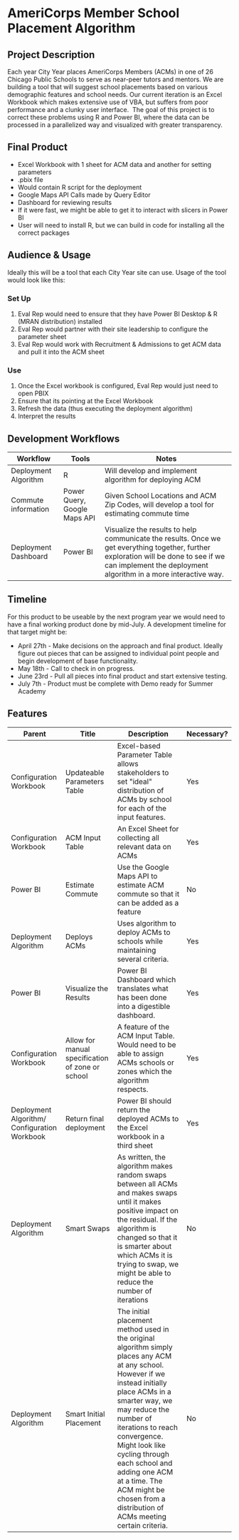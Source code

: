 # AmeriCorps Member School Placement Algorithm

## Project Description 

Each year City Year places AmeriCorps Members (ACMs) in one of 26 Chicago Public Schools to serve as near-peer tutors and mentors. We are building a tool that will suggest school placements based on various demographic features and school needs. Our current iteration is an Excel Workbook which makes extensive use of VBA, but suffers from poor performance and a clunky user interface.  The goal of this project is to correct these problems using R and Power BI, where the data can be processed in a parallelized way and visualized with greater transparency.
 
## Final Product 
* Excel Workbook with 1 sheet for ACM data and another for setting parameters 
* .pbix file 
* Would contain R script for the deployment  
* Google Maps API Calls made by Query Editor 
* Dashboard for reviewing results 
* If it were fast, we might be able to get it to interact with slicers in Power BI 
* User will need to install R, but we can build in code for installing all the correct packages 
 
## Audience & Usage 
Ideally this will be a tool that each City Year site can use.  Usage of the tool would look like this: 
### Set Up 
1. Eval Rep would need to ensure that they have Power BI Desktop & R (MRAN distribution) installed 
2. Eval Rep would partner with their site leadership to configure the parameter sheet 
3. Eval Rep would work with Recruitment & Admissions to get ACM data and pull it into the ACM sheet 
### Use 
1. Once the Excel workbook is configured, Eval Rep would just need to open PBIX 
1. Ensure that its pointing at the Excel Workbook 
1. Refresh the data (thus executing the deployment algorithm) 
1. Interpret the results 
 
## Development Workflows 
Workflow  | Tools  | Notes
----------|--------|------
Deployment Algorithm  | R  | Will develop and implement algorithm for deploying ACM
Commute information  | Power Query, Google Maps API   | Given School Locations and ACM Zip Codes, will develop a tool for estimating commute time
Deployment Dashboard  | Power BI  | Visualize the results to help communicate the results. Once we get everything together, further exploration will be done to see if we can implement the deployment algorithm in a more interactive way.

## Timeline 
For this product to be useable by the next program year we would need to have a final working product done by mid-July.  A development timeline for that target might be: 
* April 27th - Make decisions on the approach and final product. Ideally figure out pieces that can be assigned to individual point people and begin development of base functionality. 
* May 18th - Call to check in on progress. 
* June 23rd - Pull all pieces into final product and start extensive testing. 
* July 7th - Product must be complete with Demo ready for Summer Academy 

## Features
Parent | Title  | Description  | Necessary?  
-------|--------|--------------|---------------------
 Configuration Workbook  | Updateable Parameters Table  | Excel-based Parameter Table allows stakeholders to set "ideal" distribution of ACMs by school for each of the input features.  | Yes
Configuration Workbook  | ACM Input Table  | An Excel Sheet for collecting all relevant data on ACMs  | Yes
Power BI  | Estimate Commute  | Use the Google Maps API to estimate ACM commute so that it can be added as a feature  | No
Deployment Algorithm  | Deploys ACMs  | Uses algorithm to deploy ACMs to schools while maintaining several criteria.   | Yes
Power BI  | Visualize the Results  | Power BI Dashboard which translates what has been done into a digestible dashboard.  | Yes
Configuration  Workbook  | Allow for manual specification of zone or school  | A feature of the ACM Input Table.  Would need to be able to assign ACMs schools or zones which the algorithm respects.    | Yes
Deployment Algorithm/ Configuration Workbook  | Return final deployment  | Power BI should return the deployed ACMs to the Excel workbook in a third sheet  | Yes
Deployment Algorithm  | Smart Swaps  | As written, the algorithm makes random swaps between all ACMs and makes swaps until it makes positive impact on the residual.  If the algorithm is changed so that it is smarter about which ACMs it is trying to swap, we might be able to reduce the number of iterations  | No
| Deployment Algorithm  | Smart Initial Placement  | The initial placement method used in the original algorithm simply places any ACM at any school. However if we instead initially place ACMs in a smarter way, we may reduce the number of iterations to reach convergence.  Might look like cycling through each school and adding one ACM at a time.  The ACM might be chosen from a distribution of ACMs meeting certain criteria.  | No

